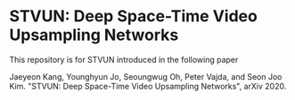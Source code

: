 # STVUN: Deep Space-Time Video Upsampling Networks

This repository is for STVUN introduced in the following paper

Jaeyeon Kang, Younghyun Jo, Seoungwug Oh, Peter Vajda, and Seon Joo Kim. "STVUN: Deep Space-Time Video Upsampling Networks", arXiv 2020.
